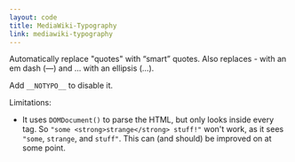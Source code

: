 ```yaml
---
layout: code
title: MediaWiki-Typography
link: mediawiki-typography
---
```


Automatically replace "quotes" with “smart” quotes. Also replaces - with an em
dash (—) and ... with an ellipsis (…).

Add `__NOTYPO__` to disable it.

Limitations:

- It uses `DOMDocument()` to parse the HTML, but only looks inside every tag. So
  `"some <strong>strange</strong> stuff!"` won't work, as it sees `"some`,
  `strange`, and `stuff"`. This can (and should) be improved on at some point.
